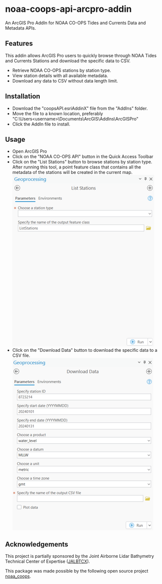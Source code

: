 # noaa-coops-api-arcpro-addin
An ArcGIS Pro AddIn for NOAA CO-OPS Tides and Currents Data and Metadata APIs. 

## Features
This addin allows ArcGIS Pro users to quickly browse through NOAA Tides and Currents Stations and download the specific data to CSV.

- Retrieve NOAA CO-OPS stations by station type.
- View station details with all available metadata.
- Download any data to CSV without data length limit.

## Installation

- Download the "coopsAPI.esriAddinX" file from the "AddIns" folder.
- Move the file to a known location, preferably "C:\Users\<username>\Documents\ArcGIS\AddIns\ArcGISPro"
- Click the AddIn file to install.

## Usage

- Open ArcGIS Pro
- Click on the "NOAA CO-OPS API" button in the Quick Access Toolbar
- Click on the "List Stations" button to browse stations by station type. After running this tool, a point feature class that contains all the metadata of the stations will be created in the current map.
![List Stations](Images/list_stations.png)
- Click on the "Download Data" button to download the specific data to a CSV file.
![Download Data](Images/download_data.png)

## Acknowledgements

This project is partially sponsored by the Joint Airborne Lidar Bathymetry Technical Center of Expertise ([JALBTCX](https://jalbtcx.usace.army.mil/)). 

This package was made possible by the following open source project [noaa_coops](https://github.com/GClunies/noaa_coops).

